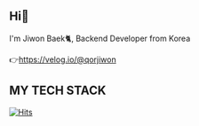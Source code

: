 ## Hi🤗

I'm Jiwon Baek🐈, Backend Developer from Korea

👉https://velog.io/@qorjiwon

MY TECH STACK 
---

[![Hits](https://hits.seeyoufarm.com/api/count/incr/badge.svg?url=https%3A%2F%2Fgithub.com%2Fqorjiwon&count_bg=%23A5EBE9&title_bg=%2364B7DB&icon=&icon_color=%23E7E7E7&title=hits&edge_flat=false)](https://hits.seeyoufarm.com)

